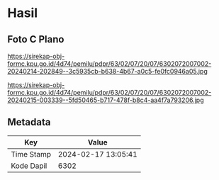 # Hasil

## Foto C Plano

https://sirekap-obj-formc.kpu.go.id/4d74/pemilu/pdpr/63/02/07/20/07/6302072007002-20240214-202849--3c5935cb-b638-4b67-a0c5-fe0fc0946a05.jpg

https://sirekap-obj-formc.kpu.go.id/4d74/pemilu/pdpr/63/02/07/20/07/6302072007002-20240215-003339--5fd50465-b717-478f-b8c4-aa4f7a793206.jpg


## Metadata

| Key        | Value               |
| ---------- | ------------------- |
| Time Stamp | 2024-02-17 13:05:41 |
| Kode Dapil | 6302                |



